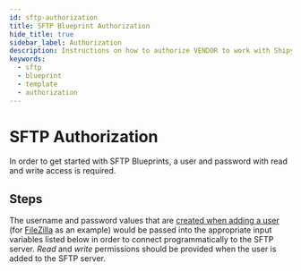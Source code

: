 ```yaml
---
id: sftp-authorization
title: SFTP Blueprint Authorization
hide_title: true
sidebar_label: Authorization
description: Instructions on how to authorize VENDOR to work with Shipyard's low-code SFTP templates.
keywords:
  - sftp
  - blueprint
  - template
  - authorization
---
```


# SFTP Authorization

In order to get started with SFTP Blueprints, a user and password with read and write access is required.

## Steps

The username and password values that are [created when adding a user](https://www.hostmysite.com/support/dedicated/general/filezillauser/index.shtml) (for [FileZilla](https://filezilla-project.org/) as an example) would be passed into the appropriate input variables listed below in order to connect programmatically to the SFTP server. _Read_ and _write_ permissions should be provided when the user is added to the SFTP server.